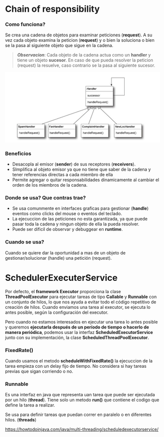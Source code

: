 # Chain of responsibility

### Como funciona?

Se crea una cadena de objetos para examinar peticiones (**request**). A su vez cada objeto examina la peticion (**request**) y o bien la soluciona o bien se la pasa al siguiente objeto que sigue en la cadena.

> **_Observacion_**:
> Cada objeto de la cadena actua como un **handler** y tiene un objeto **sucesor**. En caso de que pueda resolver la peticion (request) la resuelve, caso contrario se la pasa al siguiente sucesor.

![diagrama-clases](./img/chain.png)

### Beneficios

- Desacopla al emisor (**sender**) de sus receptores (**receivers**).
- SImplifica al objeto emisor ya que no tiene que saber de la cadena y tener referencias directas a cada miembro de ella
- Permite agregar o quitar responsabilidades dinamicamente al cambiar el orden de los miembros de la cadena.

### Donde se usa? Que contras trae?

- Se usa comunmente en interfaces graficas para gestionar (**handle**) eventos como clicks del mouse o eventos del teclado.
- La ejecuccion de las peticiones no esta garantizada, ya que puede pasar toda la cadena y ningun objeto de ella la pueda resolver.
- Puede ser dificil de observar y debuggear en **runtime**.

### Cuando se usa?

Cuando se quiere dar la oportunidad a mas de un objeto de gestionar/solucionar (handle) una petición (request).

# SchedulerExecuterService

Por defecto, el **framework Executor** proporciona la clase **ThreadPoolExecutor** para ejecutar tareas de tipo **Callable** y **Runnable** con un conjunto de hilos, lo que nos ayuda a evitar todo el código repetitivo de creación de hilos. Cuando enviamos una tarea al executor, se ejecuta lo antes posible, según la configuración del executor.

Pero cuando no estamos interesados en ejecutar una tarea lo antes posible y queremos **ejecutarla después de un período de tiempo o hacerlo de manera periódica**, podemos usar la interfaz **ScheduledExecutorService** junto con su implementación, la clase **ScheduledThreadPoolExecutor**.

### FixedRate()

Cuando usamos el metodo **scheduleWithFixedRate()** la ejecuccion de la tarea empieza con un delay fijo de tiempo. No considera si hay tareas previas que sigan corriendo o no.

### Runnable

Es una interfaz en java que representa uan tarea que puede ser ejecutada por un hilo (**thread**). Tiene solo un metodo **run()** que contiene el codigo que define la tarea a realizar.

Se usa para definir tareas que puedan correr en paralelo o en diferentes hilos. (**threads**)

https://howtodoinjava.com/java/multi-threading/scheduledexecutorservice/
